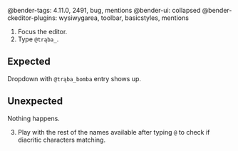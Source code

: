 @bender-tags: 4.11.0, 2491, bug, mentions
@bender-ui: collapsed
@bender-ckeditor-plugins: wysiwygarea, toolbar, basicstyles, mentions

1. Focus the editor.
2. Type `@trąba_`.

## Expected

Dropdown with `@trąba_bomba` entry shows up.

## Unexpected

Nothing happens.

3. Play with the rest of the names available after typing `@` to check if diacritic characters matching.
